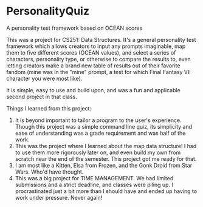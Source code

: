 # PersonalityQuiz
A personality test framework based on OCEAN scores

This was a project for CS251: Data Structures. It's a general personality test framework which allows
creators to input any prompts imaginable, map them to five different scores (OCEAN values), and select a
series of characters, personality type, or otherwise to compare the results to, even letting creators make a
brand new table of results out of their favorite fandom (mine was in the "mine" prompt, a test for which
Final Fantasy VII character you were most like).

It is simple, easy to use and build upon, and was a fun and applicable second project in that class.

Things I learned from this project:
1. It is beyond important to tailor a program to the user's experience. Though this project was a
simple command line quiz, its simplicity and ease of understanding was a grade requirement and was
half of the work.
2. This was the project where I learned about the map data structure! I had to use them more rigorously
later on, and even build my own from scratch near the end of the semester. This project got me ready for that.
3. I am most like a Kitten, Elsa from Frozen, and the Gonk Droid from Star Wars. Who'd have thought.
4. This was a big project for TIME MANAGEMENT. We had limited submissions and a strict deadline, and classes were
piling up. I procrastinated just a bit more than I should have and ended up having to work under pressure. Never again!
